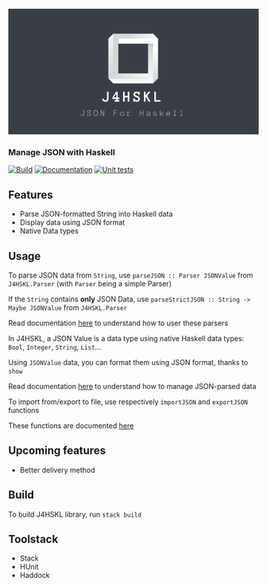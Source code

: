[![J4HSKL](assets/logo.png)](assets/logo.png)

### Manage JSON with Haskell

[![Build](https://github.com/Arthi-chaud/J4HSKL/actions/workflows/build.yaml/badge.svg)](https://github.com/Arthi-chaud/J4HSKL/actions/workflows/build.yaml)
[![Documentation](https://img.shields.io/badge/Documentation-Haddock-blue)](https://Arthi-chaud.github.io/J4HSKL/)
[![Unit tests](https://github.com/Arthi-chaud/J4HSKL/actions/workflows/unit_tests.yaml/badge.svg)](https://github.com/Arthi-chaud/J4HSKL/actions/workflows/unit_tests.yaml)

## Features

- Parse JSON-formatted String into Haskell data
- Display data using JSON format
- Native Data types

## Usage

To parse JSON data from ```String```, use ```parseJSON :: Parser JSONValue``` from ```J4HSKL.Parser``` (with ```Parser``` being a simple Parser)

If the ```String``` contains **only** JSON Data, use ```parseStrictJSON :: String -> Maybe JSONValue``` from ```J4HSKL.Parser```

Read documentation [here](https://arthi-chaud.github.io/J4HSKL/J4HSKL-Parser.html) to understand how to user these parsers

In J4HSKL, a JSON Value is a data type using native Haskell data types: ```Bool```, ```Integer```, ```String```, ```List```...

Using ```JSONValue``` data, you can format them using JSON format, thanks to ```show```

Read documentation [here](https://arthi-chaud.github.io/J4HSKL/J4HSKL-Data.html) to understand how to manage JSON-parsed data

To import from/export to file, use respectively ```importJSON``` and ```exportJSON``` functions

These functions are documented [here](https://arthi-chaud.github.io/J4HSKL/J4HSKL-File.html)

## Upcoming features

- Better delivery method

## Build

To build J4HSKL library, run ```stack build```

## Toolstack

- Stack
- HUnit
- Haddock
